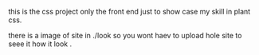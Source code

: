 this is the css project only the front end just to show case my skill in plant css.

there is a image of site in ./look so you wont haev to upload hole site to seee it how it look .
